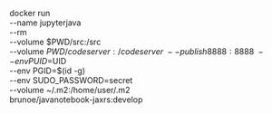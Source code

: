 docker run \
	--name jupyterjava \
	--rm \
        --volume $PWD/src:/src \
        --volume $PWD/codeserver:/codeserver \
        --publish 8888:8888 \
        --env PUID=$UID \
      	--env PGID=$(id -g) \
       	--env SUDO_PASSWORD=secret \
        --volume ~/.m2:/home/user/.m2 \
	brunoe/javanotebook-jaxrs:develop
